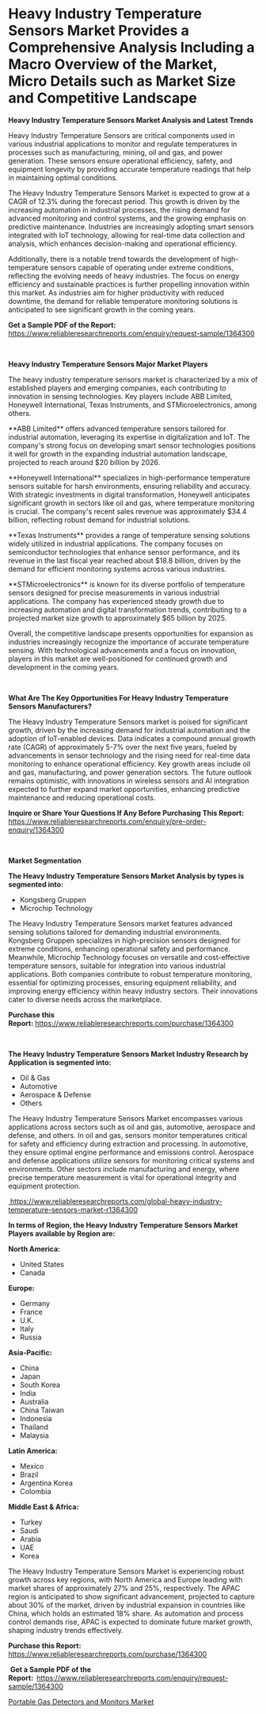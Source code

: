 <p><h1>Heavy Industry Temperature Sensors Market Provides a Comprehensive Analysis Including a Macro Overview of the Market, Micro Details such as Market Size and Competitive Landscape</h1></p><p><strong>Heavy Industry Temperature Sensors Market Analysis and Latest Trends</strong></p>
<p><p>Heavy Industry Temperature Sensors are critical components used in various industrial applications to monitor and regulate temperatures in processes such as manufacturing, mining, oil and gas, and power generation. These sensors ensure operational efficiency, safety, and equipment longevity by providing accurate temperature readings that help in maintaining optimal conditions.</p><p>The Heavy Industry Temperature Sensors Market is expected to grow at a CAGR of 12.3% during the forecast period. This growth is driven by the increasing automation in industrial processes, the rising demand for advanced monitoring and control systems, and the growing emphasis on predictive maintenance. Industries are increasingly adopting smart sensors integrated with IoT technology, allowing for real-time data collection and analysis, which enhances decision-making and operational efficiency.</p><p>Additionally, there is a notable trend towards the development of high-temperature sensors capable of operating under extreme conditions, reflecting the evolving needs of heavy industries. The focus on energy efficiency and sustainable practices is further propelling innovation within this market. As industries aim for higher productivity with reduced downtime, the demand for reliable temperature monitoring solutions is anticipated to see significant growth in the coming years.</p></p>
<p><strong>Get a Sample PDF of the Report:&nbsp;</strong> <a href="https://www.reliableresearchreports.com/enquiry/request-sample/1364300?utm_campaign=3090&utm_medium=2&utm_source=Github&utm_content=ia&utm_term=12042025&utm_id=heavy-industry-temperature-sensors">https://www.reliableresearchreports.com/enquiry/request-sample/1364300</a></p>
<p>&nbsp;</p>
<p><strong>Heavy Industry Temperature Sensors Major Market Players</strong></p>
<p><p>The heavy industry temperature sensors market is characterized by a mix of established players and emerging companies, each contributing to innovation in sensing technologies. Key players include ABB Limited, Honeywell International, Texas Instruments, and STMicroelectronics, among others.</p><p>**ABB Limited** offers advanced temperature sensors tailored for industrial automation, leveraging its expertise in digitalization and IoT. The company's strong focus on developing smart sensor technologies positions it well for growth in the expanding industrial automation landscape, projected to reach around $20 billion by 2026.</p><p>**Honeywell International** specializes in high-performance temperature sensors suitable for harsh environments, ensuring reliability and accuracy. With strategic investments in digital transformation, Honeywell anticipates significant growth in sectors like oil and gas, where temperature monitoring is crucial. The company's recent sales revenue was approximately $34.4 billion, reflecting robust demand for industrial solutions.</p><p>**Texas Instruments** provides a range of temperature sensing solutions widely utilized in industrial applications. The company focuses on semiconductor technologies that enhance sensor performance, and its revenue in the last fiscal year reached about $18.8 billion, driven by the demand for efficient monitoring systems across various industries.</p><p>**STMicroelectronics** is known for its diverse portfolio of temperature sensors designed for precise measurements in various industrial applications. The company has experienced steady growth due to increasing automation and digital transformation trends, contributing to a projected market size growth to approximately $65 billion by 2025.</p><p>Overall, the competitive landscape presents opportunities for expansion as industries increasingly recognize the importance of accurate temperature sensing. With technological advancements and a focus on innovation, players in this market are well-positioned for continued growth and development in the coming years.</p></p>
<p>&nbsp;</p>
<p><strong>What Are The Key Opportunities For Heavy Industry Temperature Sensors Manufacturers?</strong></p>
<p><p>The Heavy Industry Temperature Sensors market is poised for significant growth, driven by the increasing demand for industrial automation and the adoption of IoT-enabled devices. Data indicates a compound annual growth rate (CAGR) of approximately 5-7% over the next five years, fueled by advancements in sensor technology and the rising need for real-time data monitoring to enhance operational efficiency. Key growth areas include oil and gas, manufacturing, and power generation sectors. The future outlook remains optimistic, with innovations in wireless sensors and AI integration expected to further expand market opportunities, enhancing predictive maintenance and reducing operational costs.</p></p>
<p><strong>Inquire or Share Your Questions If Any Before Purchasing This Report:</strong> <a href="https://www.reliableresearchreports.com/enquiry/pre-order-enquiry/1364300?utm_campaign=3090&utm_medium=2&utm_source=Github&utm_content=ia&utm_term=12042025&utm_id=heavy-industry-temperature-sensors">https://www.reliableresearchreports.com/enquiry/pre-order-enquiry/1364300</a></p>
<p>&nbsp;</p>
<p><strong>Market Segmentation</strong></p>
<p><strong>The Heavy Industry Temperature Sensors Market Analysis by types is segmented into:</strong></p>
<p><ul><li>Kongsberg Gruppen</li><li>Microchip Technology</li></ul></p>
<p><p>The Heavy Industry Temperature Sensors market features advanced sensing solutions tailored for demanding industrial environments. Kongsberg Gruppen specializes in high-precision sensors designed for extreme conditions, enhancing operational safety and performance. Meanwhile, Microchip Technology focuses on versatile and cost-effective temperature sensors, suitable for integration into various industrial applications. Both companies contribute to robust temperature monitoring, essential for optimizing processes, ensuring equipment reliability, and improving energy efficiency within heavy industry sectors. Their innovations cater to diverse needs across the marketplace.</p></p>
<p><strong>Purchase this Report:&nbsp;</strong><a href="https://www.reliableresearchreports.com/purchase/1364300?utm_campaign=3090&utm_medium=2&utm_source=Github&utm_content=ia&utm_term=12042025&utm_id=heavy-industry-temperature-sensors">https://www.reliableresearchreports.com/purchase/1364300</a></p>
<p>&nbsp;</p>
<p><strong>The Heavy Industry Temperature Sensors Market Industry Research by Application is segmented into:</strong></p>
<p><ul><li>Oil & Gas</li><li>Automotive</li><li>Aerospace & Defense</li><li>Others</li></ul></p>
<p><p>The Heavy Industry Temperature Sensors Market encompasses various applications across sectors such as oil and gas, automotive, aerospace and defense, and others. In oil and gas, sensors monitor temperatures critical for safety and efficiency during extraction and processing. In automotive, they ensure optimal engine performance and emissions control. Aerospace and defense applications utilize sensors for monitoring critical systems and environments. Other sectors include manufacturing and energy, where precise temperature measurement is vital for operational integrity and equipment protection.</p></p>
<p><a href="https://www.reliableresearchreports.com/global-heavy-industry-temperature-sensors-market-r1364300?utm_campaign=3090&utm_medium=2&utm_source=Github&utm_content=ia&utm_term=12042025&utm_id=heavy-industry-temperature-sensors">&nbsp;https://www.reliableresearchreports.com/global-heavy-industry-temperature-sensors-market-r1364300</a></p>
<p><strong>In terms of Region, the Heavy Industry Temperature Sensors Market Players available by Region are:</strong></p>
<p>
    <p> <strong> North America: </strong>
        <ul>
            <li>United States</li>
            <li>Canada</li>
        </ul>
        </p> 
    <p> <strong> Europe: </strong>
        <ul>
            <li>Germany</li>
            <li>France</li>
            <li>U.K.</li>
            <li>Italy</li>
            <li>Russia</li>
        </ul>
        </p> 
    <p> <strong> Asia-Pacific: </strong>
        <ul>
            <li>China</li>
            <li>Japan</li>
            <li>South Korea</li>
            <li>India</li>
            <li>Australia</li>
            <li>China Taiwan</li>
            <li>Indonesia</li>
            <li>Thailand</li>
            <li>Malaysia</li>
        </ul>
        </p> 
    <p> <strong> Latin America: </strong>
        <ul>
            <li>Mexico</li>
            <li>Brazil</li>
            <li>Argentina Korea</li>
            <li>Colombia</li>
        </ul>
        </p> 
    <p> <strong> Middle East & Africa: </strong>
        <ul>
            <li>Turkey</li>
            <li>Saudi</li>
            <li>Arabia</li>
            <li>UAE</li>
            <li>Korea</li>
        </ul>
    </p>
    </p>
<p><p>The Heavy Industry Temperature Sensors Market is experiencing robust growth across key regions, with North America and Europe leading with market shares of approximately 27% and 25%, respectively. The APAC region is anticipated to show significant advancement, projected to capture about 30% of the market, driven by industrial expansion in countries like China, which holds an estimated 18% share. As automation and process control demands rise, APAC is expected to dominate future market growth, shaping industry trends effectively.</p></p>
<p><strong>Purchase this Report: </strong><a href="https://www.reliableresearchreports.com/purchase/1364300?utm_campaign=3090&utm_medium=2&utm_source=Github&utm_content=ia&utm_term=12042025&utm_id=heavy-industry-temperature-sensors">https://www.reliableresearchreports.com/purchase/1364300</a></p>
<p>&nbsp;<strong>Get a Sample PDF of the Report:&nbsp;&nbsp;</strong><a href="https://www.reliableresearchreports.com/enquiry/request-sample/1364300?utm_campaign=3090&utm_medium=2&utm_source=Github&utm_content=ia&utm_term=12042025&utm_id=heavy-industry-temperature-sensors">https://www.reliableresearchreports.com/enquiry/request-sample/1364300</a></p>
<p><strong></strong></p>
<p><p><a href="https://github.com/kaqiewan/Market-Research-Report-List-1/blob/main/portable-gas-detectors-and-monitors-market.md?utm_campaign=3090&utm_medium=2&utm_source=Github&utm_content=ia&utm_term=12042025&utm_id=heavy-industry-temperature-sensors">Portable Gas Detectors and Monitors Market</a></p></p>